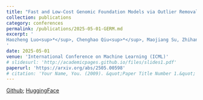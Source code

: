 ```yaml
---
title: "Fast and Low-Cost Genomic Foundation Models via Outlier Removal"
collection: publications
category: conferences
permalink: /publications/2025-05-01-GERM.md
excerpt: '
Haozheng Luo<sup>*</sup>, Chenghao Qiu<sup>*</sup>, Maojiang Su, Zhihan Zhou, Zoe Mehta, Guo Ye, Jerry Yao-Chieh Hu, Han Liu<sup>†</sup>
'
date: 2025-05-01
venue: 'International Conference on Machine Learning (ICML)'
# slidesurl: 'http://academicpages.github.io/files/slides1.pdf'
paperurl: 'https://arxiv.org/abs/2505.00598'
# citation: 'Your Name, You. (2009). &quot;Paper Title Number 1.&quot; <i>Journal 1</i>. 1(1).'
---
```

<a href="https://github.com/MAGICS-LAB/GERM" target="_blank">Github</a>;
<a href="https://huggingface.co/collections/magicslabnu/germ-67f5e49e710956423d549e9b" target="_blank">HuggingFace</a>